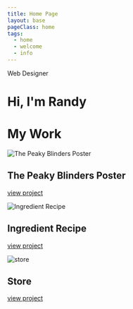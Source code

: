 ```yaml
---
title: Home Page
layout: base
pageClass: home
tags:
  - home
  - welcome
  - info
---
```

<div class="header-text">
    <p>Web Designer</p>
    <h1>Hi, I'm <span>Randy</span><br></h1>
</div>

 <h1 class="sub-title">My Work</h1>

  <section class="grid-container">
        <div class="grid-item">
             <img src="\" alt="The Peaky Blinders Poster">
            <h2>The Peaky Blinders Poster</h2>
            <a href="/poster">view project</a>
            <p></p>
        </div>

   <div class="grid-item">
    <img src="https://img.freepik.com/premium-vector/cookies-chocolate-chip-logo-vector_850482-18.jpg" alt="Ingredient Recipe">
    <h2>Ingredient Recipe</h2>
    <a href="/ingredient">view project</a>
    <p></p>
    </div>

  <div class="grid-item">
    <img src="https://rocketagency.com.au/wp-content/uploads/2022/05/ROCKET-eBook-The-Australian-eCommerce-Marketing2022-Cover-and-ads_Feature-scaled.jpg" alt="store">
    <h2>Store</h2>
    <a href="/store">view project</a>
    <p></p>
    </div>
    </sectio>
